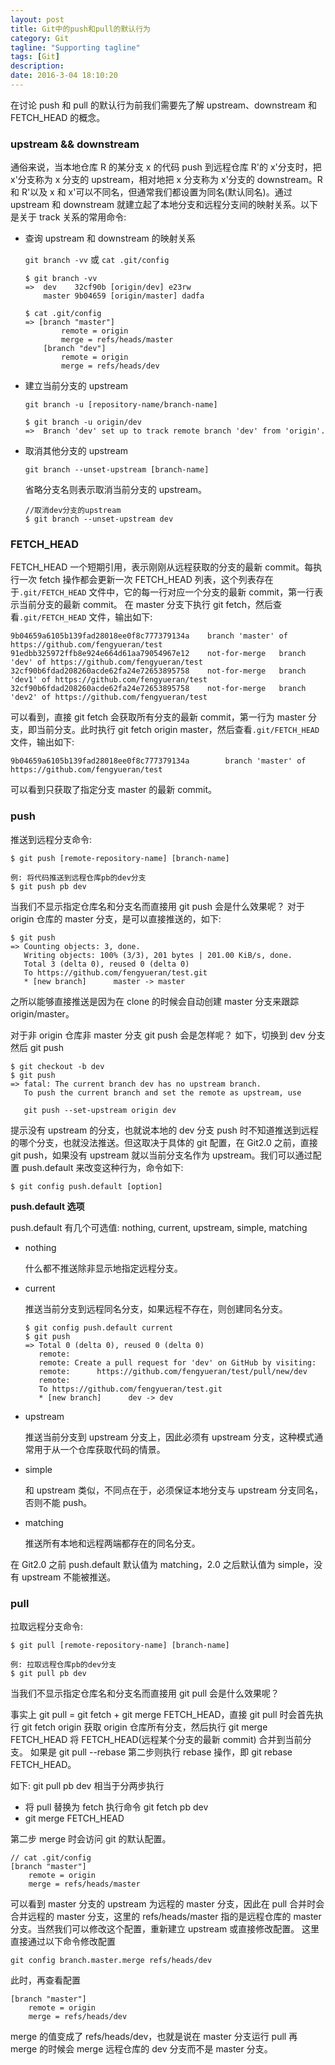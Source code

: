 ```yaml
---
layout: post
title: Git中的push和pull的默认行为
category: Git
tagline: "Supporting tagline"
tags: [Git]
description:
date: 2016-3-04 18:10:20
---
```


在讨论 push 和 pull 的默认行为前我们需要先了解 upstream、downstream 和 FETCH_HEAD 的概念。

### upstream && downstream

通俗来说，当本地仓库 R 的某分支 x 的代码 push 到远程仓库 R'的 x'分支时，把 x'分支称为 x 分支的 upstream，相对地把 x 分支称为 x'分支的 downstream。R 和 R'以及 x 和 x'可以不同名，但通常我们都设置为同名(默认同名)。通过 upstream 和 downstream 就建立起了本地分支和远程分支间的映射关系。以下是关于 track 关系的常用命令:

- 查询 upstream 和 downstream 的映射关系

  `git branch -vv` 或 `cat .git/config`

  ```code
  $ git branch -vv
  =>  dev    32cf90b [origin/dev] e23rw
      master 9b04659 [origin/master] dadfa

  $ cat .git/config
  => [branch "master"]
          remote = origin
          merge = refs/heads/master
      [branch "dev"]
          remote = origin
          merge = refs/heads/dev
  ```

- 建立当前分支的 upstream

  `git branch -u [repository-name/branch-name]`

  ```code
  $ git branch -u origin/dev
  =>  Branch 'dev' set up to track remote branch 'dev' from 'origin'.
  ```

- 取消其他分支的 upstream

  `git branch --unset-upstream [branch-name]`

  省略分支名则表示取消当前分支的 upstream。

  ```code
  //取消dev分支的upstream
  $ git branch --unset-upstream dev
  ```

### FETCH_HEAD

FETCH_HEAD 一个短期引用，表示刚刚从远程获取的分支的最新 commit。每执行一次 fetch 操作都会更新一次 FETCH_HEAD 列表，这个列表存在于`.git/FETCH_HEAD` 文件中，它的每一行对应一个分支的最新 commit，第一行表示当前分支的最新 commit。
在 master 分支下执行 git fetch，然后查看`.git/FETCH_HEAD` 文件，输出如下:

```code
9b04659a6105b139fad28018ee0f8c777379134a	branch 'master' of https://github.com/fengyueran/test
91edbb325972ffb8e924e664d61aa79054967e12	not-for-merge	branch 'dev' of https://github.com/fengyueran/test
32cf90b6fdad208260acde62fa24e72653895758	not-for-merge	branch 'dev1' of https://github.com/fengyueran/test
32cf90b6fdad208260acde62fa24e72653895758	not-for-merge	branch 'dev2' of https://github.com/fengyueran/test
```

可以看到，直接 git fetch 会获取所有分支的最新 commit，第一行为 master 分支，即当前分支。此时执行 git fetch origin master，然后查看`.git/FETCH_HEAD` 文件，输出如下:

```code
9b04659a6105b139fad28018ee0f8c777379134a		branch 'master' of https://github.com/fengyueran/test
```

可以看到只获取了指定分支 master 的最新 commit。

### push

推送到远程分支命令:

`$ git push [remote-repository-name] [branch-name]`

```code
例: 将代码推送到远程仓库pb的dev分支
$ git push pb dev
```

当我们不显示指定仓库名和分支名而直接用 git push 会是什么效果呢？
对于 origin 仓库的 master 分支，是可以直接推送的，如下:

```code
$ git push
=> Counting objects: 3, done.
   Writing objects: 100% (3/3), 201 bytes | 201.00 KiB/s, done.
   Total 3 (delta 0), reused 0 (delta 0)
   To https://github.com/fengyueran/test.git
   * [new branch]      master -> master
```

之所以能够直接推送是因为在 clone 的时候会自动创建 master 分支来跟踪 origin/master。

对于非 origin 仓库非 master 分支 git push 会是怎样呢？
如下，切换到 dev 分支然后 git push

```code
$ git checkout -b dev
$ git push
=> fatal: The current branch dev has no upstream branch.
   To push the current branch and set the remote as upstream, use

   git push --set-upstream origin dev
```

提示没有 upstream 的分支，也就说本地的 dev 分支 push 时不知道推送到远程的哪个分支，也就没法推送。但这取决于具体的 git 配置，在 Git2.0 之前，直接 git push，如果没有 upstream 就以当前分支名作为 upstream。我们可以通过配置 push.default 来改变这种行为，命令如下:

```
$ git config push.default [option]
```

**push.default 选项**

push.default 有几个可选值: nothing, current, upstream, simple, matching

- nothing

  什么都不推送除非显示地指定远程分支。

- current

  推送当前分支到远程同名分支，如果远程不存在，则创建同名分支。

  ```code
  $ git config push.default current
  $ git push
  => Total 0 (delta 0), reused 0 (delta 0)
     remote:
     remote: Create a pull request for 'dev' on GitHub by visiting:
     remote:      https://github.com/fengyueran/test/pull/new/dev
     remote:
     To https://github.com/fengyueran/test.git
     * [new branch]      dev -> dev
  ```

- upstream

  推送当前分支到 upstream 分支上，因此必须有 upstream 分支，这种模式通常用于从一个仓库获取代码的情景。

- simple

  和 upstream 类似，不同点在于，必须保证本地分支与 upstream 分支同名，否则不能 push。

- matching

  推送所有本地和远程两端都存在的同名分支。

在 Git2.0 之前 push.default 默认值为 matching，2.0 之后默认值为 simple，没有 upstream 不能被推送。

### pull

拉取远程分支命令:

`$ git pull [remote-repository-name] [branch-name]`

```
例: 拉取远程仓库pb的dev分支
$ git pull pb dev
```

当我们不显示指定仓库名和分支名而直接用 git pull 会是什么效果呢？

事实上 git pull = git fetch + git merge FETCH_HEAD，直接 git pull 时会首先执行 git fetch origin 获取 origin 仓库所有分支，然后执行 git merge FETCH_HEAD 将 FETCH_HEAD(远程某个分支的最新 commit) 合并到当前分支。
如果是 git pull --rebase 第二步则执行 rebase 操作，即 git rebase FETCH_HEAD。

如下: git pull pb dev 相当于分两步执行

- 将 pull 替换为 fetch 执行命令
  git fetch pb dev
- git merge FETCH_HEAD

第二步 merge 时会访问 git 的默认配置。

```code
// cat .git/config
[branch "master"]
	remote = origin
	merge = refs/heads/master
```

可以看到 master 分支的 upstream 为远程的 master 分支，因此在 pull 合并时会合并远程的 master 分支，这里的 refs/heads/master 指的是远程仓库的 master 分支。当然我们可以修改这个配置，重新建立 upstream 或直接修改配置。
这里直接通过以下命令修改配置

```
git config branch.master.merge refs/heads/dev
```

此时，再查看配置

```code
[branch "master"]
	remote = origin
	merge = refs/heads/dev
```

merge 的值变成了 refs/heads/dev，也就是说在 master 分支运行 pull 再 merge 的时候会 merge 远程仓库的 dev 分支而不是 master 分支。
